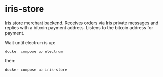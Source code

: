 # iris-store
[Iris store](https://iris.to/#/store) merchant backend. Receives orders via Iris private messages and replies with a bitcoin payment address. Listens to the bitcoin address for payment.


Wait until electrum is up:

```
docker compose up electrum
```

then:

```
docker compose up iris-store
```
